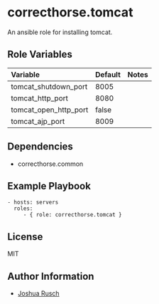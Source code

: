 correcthorse.tomcat
=========

An ansible role for installing tomcat.

Role Variables
--------------

| Variable				| Default					| Notes				|
| :---					| :---						| :---				|
| tomcat_shutdown_port			| 8005						| 				|
| tomcat_http_port			| 8080						|				|
| tomcat_open_http_port			| false						|				|
| tomcat_ajp_port			| 8009						|				|

Dependencies
------------

- correcthorse.common

Example Playbook
----------------

    - hosts: servers
      roles:
         - { role: correcthorse.tomcat }

License
-------

MIT

Author Information
------------------

* [Joshua Rusch](https://correct.horse/)
